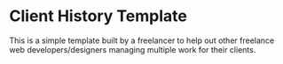 # Client History Template
This is a simple template built by a freelancer to help out other freelance web developers/designers managing multiple work for their clients.
